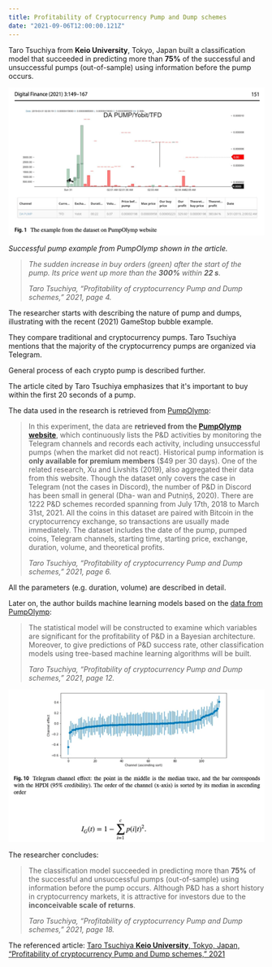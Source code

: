 ```yaml
---
title: Profitability of Cryptocurrency Pump and Dump schemes
date: "2021-09-06T12:00:00.121Z"
---
```


Taro Tsuchiya from **Keio University**, Tokyo, Japan built a classification model that succeeded in predicting more than **75%** of the successful and unsuccessful pumps (out-of-sample) using information before the pump occurs.

![Successful pump example from PumpOlymp shown in the article](./da-pump.png)
<p>
    <em>Successful pump example from PumpOlymp shown in the article.

> The sudden increase in buy orders (green) after the start of the pump. Its price went up more than the **300%** within **22 s**.
>
> <cite>Taro Tsuchiya, “Profitability of cryptocurrency Pump and Dump schemes,” 2021, page 4.</cite>

</em>
</p>

The researcher starts with describing the nature of pump and dumps, illustrating with the recent (2021) GameStop bubble example.

They compare traditional and cryptocurrency pumps. Taro Tsuchiya mentions that the majority of the cryptocurrency pumps are organized via Telegram.

General process of each crypto pump is described further.

<p>
    <a title="Li, T., Shin, D., & Wang, B. (2019). Cryptocurrency pump-and-dump schemes. Available at SSRN 3267041.">
        The article cited by Taro Tsuchiya
    </a>
    emphasizes that it's important to buy within the first 20 seconds of a pump.
</p>

The data used in the research is retrieved from [PumpOlymp](https://pumpolymp.com):
> In this experiment, the data are **retrieved from the [PumpOlymp website](https://pumpolymp.com)**, which continuously lists the P&D activities by monitoring the Telegram channels and records each activity, including unsuccessful pumps (when the market did not react). Historical pump information is **only available for premium members** ($49 per 30 days). One of the related research, Xu and Livshits (2019), also aggregated their data from this website. Though the dataset only covers the case in Telegram (not the cases in Discord), the number of P&D in Discord has been small in general (Dha- wan and Putniņš, 2020). There are 1222 P&D schemes recorded spanning from July 17th, 2018 to March 31st, 2021. All the coins in this dataset are paired with Bitcoin in the cryptocurrency exchange, so transactions are usually made immediately. The dataset includes the date of the pump, pumped coins, Telegram channels, starting time, starting price, exchange, duration, volume, and theoretical profits.
>
> <cite>Taro Tsuchiya, “Profitability of cryptocurrency Pump and Dump schemes,” 2021, page 6.</cite>

All the parameters (e.g. duration, volume) are described in detail.

Later on, the author builds machine learning models based on the [data from PumpOlymp](https://pumpolymp.com/analytics/all-pumps): 
> The statistical model will be constructed to examine which variables are significant for the profitability of P&D in a Bayesian architecture. Moreover, to give predictions of P&D success rate, other classification models using tree-based machine learning algorithms will be built.
>
> <cite>Taro Tsuchiya, “Profitability of cryptocurrency Pump and Dump schemes,” 2021, page 12.</cite>

![Telegram channel effect](./chart.png)

The researcher concludes:

> The classification model succeeded in predicting more than **75%** of the successful and unsuccessful pumps (out-of-sample) using information before the pump occurs.
> Although P&D has a short history in cryptocurrency markets, it is attractive for investors due to the **inconceivable scale of returns**.
>
> <cite>Taro Tsuchiya, “Profitability of cryptocurrency Pump and Dump schemes,” 2021, page 18.</cite>

The referenced article: <a href="https://link.springer.com/content/pdf/10.1007/s42521-021-00034-6.pdf" target="_blank" rel="noopener noreferrer">Taro Tsuchiya **Keio University**, Tokyo, Japan, “Profitability of cryptocurrency Pump and Dump schemes,” 2021</a>